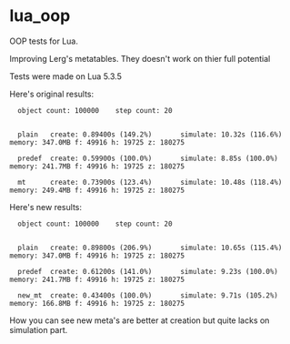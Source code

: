 # lua_oop
OOP tests for Lua.


Improving Lerg's metatables. They doesn't work on thier full potential

Tests were made on Lua 5.3.5

Here's original results:



      object count: 100000    step count: 20


      plain   create: 0.89400s (149.2%)       simulate: 10.32s (116.6%)       memory: 347.0MB f: 49916 h: 19725 z: 180275

      predef  create: 0.59900s (100.0%)       simulate: 8.85s (100.0%)        memory: 241.7MB f: 49916 h: 19725 z: 180275

      mt      create: 0.73900s (123.4%)       simulate: 10.48s (118.4%)       memory: 249.4MB f: 49916 h: 19725 z: 180275



Here's new results:



      object count: 100000    step count: 20


      plain   create: 0.89800s (206.9%)       simulate: 10.65s (115.4%)       memory: 347.0MB f: 49916 h: 19725 z: 180275

      predef  create: 0.61200s (141.0%)       simulate: 9.23s (100.0%)        memory: 241.7MB f: 49916 h: 19725 z: 180275

      new_mt  create: 0.43400s (100.0%)       simulate: 9.71s (105.2%)        memory: 166.8MB f: 49916 h: 19725 z: 180275




How you can see new meta's are better at creation but quite lacks on simulation part.
